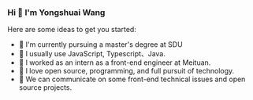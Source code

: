 ### Hi 👋 I'm Yongshuai Wang


Here are some ideas to get you started:

- 🔭 I'm currently pursuing a master's degree at SDU
- 🌱 I usually use JavaScript, Typescript、Java.
- 👯 I worked as an intern as a front-end engineer at Meituan.
- 🤔 I love open source, programming, and full pursuit of technology.
- 💬 We can communicate on some front-end technical issues and open source projects.
